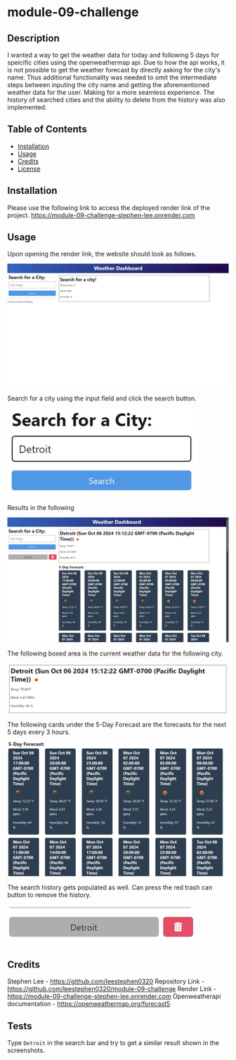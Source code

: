 # module-09-challenge

## Description

I wanted a way to get the weather data for today and following 5 days for speicific cities using the openweathermap api. Due to how the api works, it is not possible to get the weather forecast by directly asking for the city's name. Thus additional functionality was needed to omit the intermediate steps between inputing the city name and getting the aforementioned weather data for the user. Making for a more seamless experience. The history of searched cities and the ability to delete from the history was also implemented.

## Table of Contents 

- [Installation](#installation)
- [Usage](#usage)
- [Credits](#credits)
- [License](#license)

## Installation

Please use the following link to access the deployed render link of the project.
https://module-09-challenge-stephen-lee.onrender.com 

## Usage

Upon opening the render link, the website should look as follows.

![initial page](assets/weather-dashboard-init.jpg)


Search for a city using the input field and click the search button.

![search bar](assets/search-for-city.jpg)

Results in the following

![search bar](assets/searched-city-result.jpg)

The following boxed area is the current weather data for the following city.

![search bar](assets/current-weather.jpg)

The following cards under the 5-Day Forecast are the forecasts for the next 5 days every 3 hours.

![search bar](assets/forecast-data.jpg)

The search history gets populated as well. Can press the red trash can button to remove the history.

![search bar](assets/search-history.jpg)

## Credits

Stephen Lee - https://github.com/leestephen0320
Repository Link - https://github.com/leestephen0320/module-09-challenge
Render Link - https://module-09-challenge-stephen-lee.onrender.com 
Openweatherapi documentation - https://openweathermap.org/forecast5 

## Tests

Type `Detroit` in the search bar and try to get a similar result shown in the screenshots.